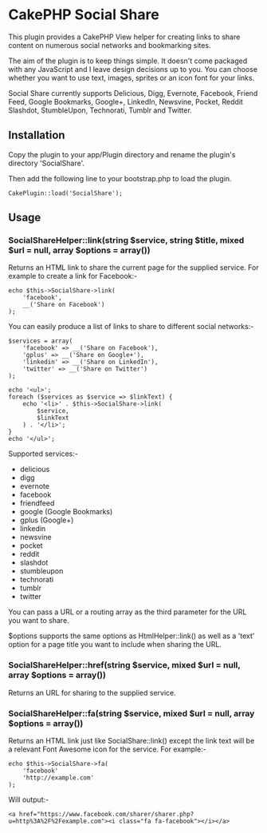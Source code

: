 CakePHP Social Share
====================

This plugin provides a CakePHP View helper for creating links to share content on numerous social networks and bookmarking sites.

The aim of the plugin is to keep things simple. It doesn't come packaged with any JavaScript and I leave design decisions up to you. You can choose whether you want to use text, images, sprites or an icon font for your links.

Social Share currently supports Delicious, Digg, Evernote, Facebook, Friend Feed, Google Bookmarks, Google+, LinkedIn, Newsvine, Pocket, Reddit Slashdot, StumbleUpon, Technorati, Tumblr and Twitter.

Installation
------------

Copy the plugin to your app/Plugin directory and rename the plugin's directory 'SocialShare'.

Then add the following line to your bootstrap.php to load the plugin.

    CakePlugin::load('SocialShare');

Usage
-----

### SocialShareHelper::link(string $service, string $title, mixed $url = null, array $options = array())

Returns an HTML link to share the current page for the supplied service. For example to create a link for Facebook:-

    echo $this->SocialShare->link(
    	'facebook',
    	__('Share on Facebook')
    );

You can easily produce a list of links to share to different social networks:-

    $services = array(
    	'facebook' => __('Share on Facebook'),
    	'gplus' => __('Share on Google+'),
    	'linkedin' => __('Share on LinkedIn'),
    	'twitter' => __('Share on Twitter')
    );

    echo '<ul>';
    foreach ($services as $service => $linkText) {
    	echo '<li>' . $this->SocialShare->link(
	    	$service,
	    	$linkText
	    ) . '</li>';
    }
    echo '</ul>';

Supported services:-

* delicious
* digg
* evernote
* facebook
* friendfeed
* google (Google Bookmarks)
* gplus (Google+)
* linkedin
* newsvine
* pocket
* reddit
* slashdot
* stumbleupon
* technorati
* tumblr
* twitter

You can pass a URL or a routing array as the third parameter for the URL you want to share.

$options supports the same options as HtmlHelper::link() as well as a 'text' option for a page title you want to include when sharing the URL.

### SocialShareHelper::href(string $service, mixed $url = null, array $options = array())

Returns an URL for sharing to the supplied service.

### SocialShareHelper::fa(string $service, mixed $url = null, array $options = array())

Returns an HTML link just like SocialShare::link() except the link text will be a relevant Font Awesome icon for the service. For example:-

    echo $this->SocialShare->fa(
    	'facebook'
    	'http://example.com'
    );

Will output:-

    <a href="https://www.facebook.com/sharer/sharer.php?u=http%3A%2F%2Fexample.com"><i class="fa fa-facebook"></i></a>